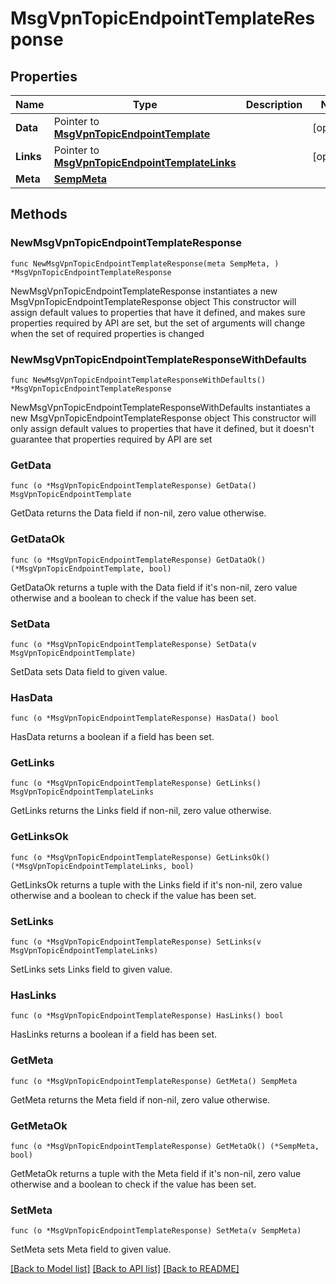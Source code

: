 # MsgVpnTopicEndpointTemplateResponse

## Properties

Name | Type | Description | Notes
------------ | ------------- | ------------- | -------------
**Data** | Pointer to [**MsgVpnTopicEndpointTemplate**](MsgVpnTopicEndpointTemplate.md) |  | [optional] 
**Links** | Pointer to [**MsgVpnTopicEndpointTemplateLinks**](MsgVpnTopicEndpointTemplateLinks.md) |  | [optional] 
**Meta** | [**SempMeta**](SempMeta.md) |  | 

## Methods

### NewMsgVpnTopicEndpointTemplateResponse

`func NewMsgVpnTopicEndpointTemplateResponse(meta SempMeta, ) *MsgVpnTopicEndpointTemplateResponse`

NewMsgVpnTopicEndpointTemplateResponse instantiates a new MsgVpnTopicEndpointTemplateResponse object
This constructor will assign default values to properties that have it defined,
and makes sure properties required by API are set, but the set of arguments
will change when the set of required properties is changed

### NewMsgVpnTopicEndpointTemplateResponseWithDefaults

`func NewMsgVpnTopicEndpointTemplateResponseWithDefaults() *MsgVpnTopicEndpointTemplateResponse`

NewMsgVpnTopicEndpointTemplateResponseWithDefaults instantiates a new MsgVpnTopicEndpointTemplateResponse object
This constructor will only assign default values to properties that have it defined,
but it doesn't guarantee that properties required by API are set

### GetData

`func (o *MsgVpnTopicEndpointTemplateResponse) GetData() MsgVpnTopicEndpointTemplate`

GetData returns the Data field if non-nil, zero value otherwise.

### GetDataOk

`func (o *MsgVpnTopicEndpointTemplateResponse) GetDataOk() (*MsgVpnTopicEndpointTemplate, bool)`

GetDataOk returns a tuple with the Data field if it's non-nil, zero value otherwise
and a boolean to check if the value has been set.

### SetData

`func (o *MsgVpnTopicEndpointTemplateResponse) SetData(v MsgVpnTopicEndpointTemplate)`

SetData sets Data field to given value.

### HasData

`func (o *MsgVpnTopicEndpointTemplateResponse) HasData() bool`

HasData returns a boolean if a field has been set.

### GetLinks

`func (o *MsgVpnTopicEndpointTemplateResponse) GetLinks() MsgVpnTopicEndpointTemplateLinks`

GetLinks returns the Links field if non-nil, zero value otherwise.

### GetLinksOk

`func (o *MsgVpnTopicEndpointTemplateResponse) GetLinksOk() (*MsgVpnTopicEndpointTemplateLinks, bool)`

GetLinksOk returns a tuple with the Links field if it's non-nil, zero value otherwise
and a boolean to check if the value has been set.

### SetLinks

`func (o *MsgVpnTopicEndpointTemplateResponse) SetLinks(v MsgVpnTopicEndpointTemplateLinks)`

SetLinks sets Links field to given value.

### HasLinks

`func (o *MsgVpnTopicEndpointTemplateResponse) HasLinks() bool`

HasLinks returns a boolean if a field has been set.

### GetMeta

`func (o *MsgVpnTopicEndpointTemplateResponse) GetMeta() SempMeta`

GetMeta returns the Meta field if non-nil, zero value otherwise.

### GetMetaOk

`func (o *MsgVpnTopicEndpointTemplateResponse) GetMetaOk() (*SempMeta, bool)`

GetMetaOk returns a tuple with the Meta field if it's non-nil, zero value otherwise
and a boolean to check if the value has been set.

### SetMeta

`func (o *MsgVpnTopicEndpointTemplateResponse) SetMeta(v SempMeta)`

SetMeta sets Meta field to given value.



[[Back to Model list]](../README.md#documentation-for-models) [[Back to API list]](../README.md#documentation-for-api-endpoints) [[Back to README]](../README.md)


